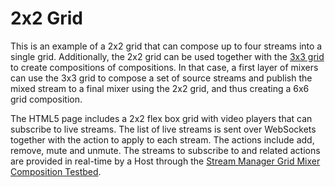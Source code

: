 # 2x2 Grid

This is an example of a 2x2 grid that can compose up to four streams into a single grid. Additionally, the 2x2 grid can be used together with the [3x3 grid](../3x3/) to create compositions of compositions. In that case, a first layer of mixers can use the 3x3 grid to compose a set of source streams and publish the mixed stream to a final mixer using the 2x2 grid, and thus creating a 6x6 grid composition.  

The HTML5 page includes a 2x2 flex box grid with video players that can subscribe to live streams. The list of live streams is sent over WebSockets together with the action to apply to each stream. The actions include add, remove, mute and unmute. The streams to subscribe to and related actions are provided in real-time by a Host through the [Stream Manager Grid Mixer Composition Testbed](../../sm-mixer/gridMixerCompositionStreamManagerProxy/).